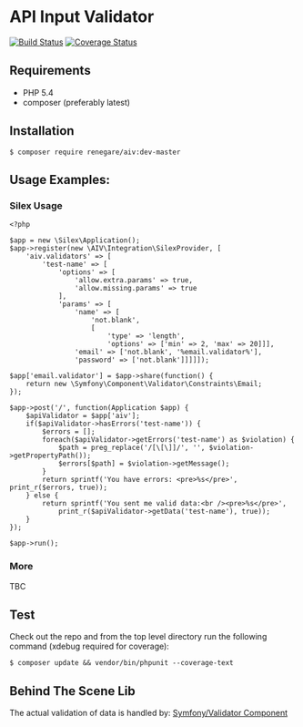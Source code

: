 # API Input Validator

[![Build Status](https://travis-ci.org/renegare/aiv.png?branch=master)](https://travis-ci.org/renegare/aiv)
[![Coverage Status](https://coveralls.io/repos/renegare/aiv/badge.png)](https://coveralls.io/r/renegare/aiv)

## Requirements

* PHP 5.4
* composer (preferably latest)

## Installation

```
$ composer require renegare/aiv:dev-master
```

## Usage Examples:

### Silex Usage
```
<?php

$app = new \Silex\Application();
$app->register(new \AIV\Integration\SilexProvider, [
    'aiv.validators' => [
        'test-name' => [
            'options' => [
                'allow.extra.params' => true,
                'allow.missing.params' => true
            ],
            'params' => [
                'name' => [
                    'not.blank',
                    [
                        'type' => 'length',
                        'options' => ['min' => 2, 'max' => 20]]],
                'email' => ['not.blank', '%email.validator%'],
                'password' => ['not.blank']]]]]);

$app['email.validator'] = $app->share(function() {
    return new \Symfony\Component\Validator\Constraints\Email;
});

$app->post('/', function(Application $app) {
    $apiValidator = $app['aiv'];
    if($apiValidator->hasErrors('test-name')) {
        $errors = [];
        foreach($apiValidator->getErrors('test-name') as $violation) {
            $path = preg_replace('/[\[\]]/', '', $violation->getPropertyPath());
            $errors[$path] = $violation->getMessage();
        }
        return sprintf('You have errors: <pre>%s</pre>', print_r($errors, true));
    } else {
        return sprintf('You sent me valid data:<br /><pre>%s</pre>',
            print_r($apiValidator->getData('test-name'), true));
    }
});

$app->run();

```

### More

TBC

## Test

Check out the repo and from the top level directory run the
following command (xdebug required for coverage):

```
$ composer update && vendor/bin/phpunit --coverage-text
```

## Behind The Scene Lib

The actual validation of data is handled by: [Symfony/Validator Component][1]

[1]: https://packagist.org/packages/symfony/validator
